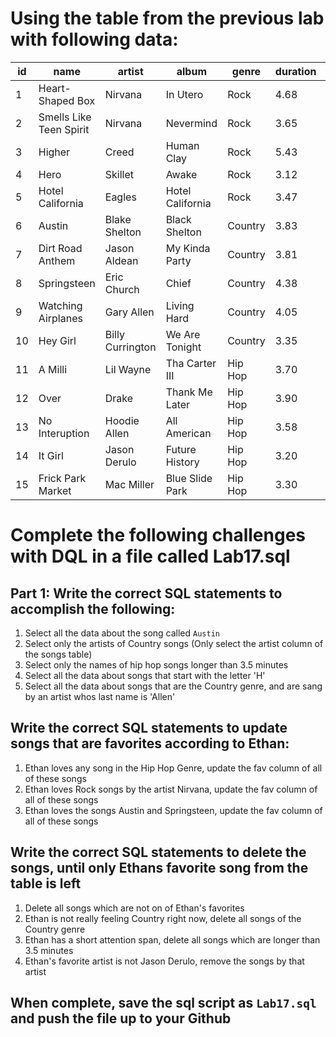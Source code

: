 # Using the table from the previous lab with following data:

| id | name 	               | artist 	      | album 	         | genre   | duration | fav |
|----|------	               |--------	      |-------	         |-------  |----------|-----| 
| 1  | Heart-Shaped Box        | Nirvana          | In Utero         | Rock    | 4.68     | f   |
| 2  | Smells Like Teen Spirit | Nirvana          | Nevermind        | Rock    | 3.65     | f   |
| 3  | Higher                  | Creed            | Human Clay       | Rock    | 5.43     | f   |
| 4  | Hero                    | Skillet          | Awake            | Rock    | 3.12     | f   |
| 5  | Hotel California        | Eagles           | Hotel California | Rock    | 3.47     | f   |
| 6  | Austin                  | Blake Shelton    | Black Shelton    | Country | 3.83     | f   |
| 7  | Dirt Road Anthem        | Jason Aldean     | My Kinda Party   | Country | 3.81     | f   |
| 8  | Springsteen             | Eric Church      | Chief            | Country | 4.38     | f   |
| 9  | Watching Airplanes      | Gary Allen       | Living Hard      | Country | 4.05     | f   |
| 10 | Hey Girl                | Billy Currington | We Are Tonight   | Country | 3.35     | f   |
| 11 | A Milli                 | Lil Wayne        | Tha Carter III   | Hip Hop | 3.70     | f   |
| 12 | Over                    | Drake            | Thank Me Later   | Hip Hop | 3.90     | f   |
| 13 | No Interuption          | Hoodie Allen     | All American     | Hip Hop | 3.58     | f   |
| 14 | It Girl                 | Jason Derulo     | Future History   | Hip Hop | 3.20     | f   |
| 15 | Frick Park Market       | Mac Miller       | Blue Slide Park  | Hip Hop | 3.30     | f   |

# Complete the following challenges with DQL in a file called Lab17.sql

## Part 1: Write the correct SQL statements to accomplish the following:

1. Select all the data about the song called `Austin`
2. Select only the artists of Country songs (Only select the artist column of the songs table)
3. Select only the names of hip hop songs longer than 3.5 minutes
4. Select all the data about songs that start with the letter 'H'
5. Select all the data about songs that are the Country genre, and are sang by an artist whos last name is 'Allen'

## Write the correct SQL statements to update songs that are favorites according to Ethan:

1. Ethan loves any song in the Hip Hop Genre, update the fav column of all of these songs
2. Ethan loves Rock songs by the artist Nirvana, update the fav column of all of these songs
3. Ethan loves the songs Austin and Springsteen, update the fav column of all of these songs

## Write the correct SQL statements to delete the songs, until only Ethans favorite song from the table is left

1. Delete all songs which are not on of Ethan's favorites
2. Ethan is not really feeling Country right now, delete all songs of the Country genre
3. Ethan has a short attention span, delete all songs which are longer than 3.5 minutes
4. Ethan's favorite artist is not Jason Derulo, remove the songs by that artist

## When complete, save the sql script as `Lab17.sql` and push the file up to your Github